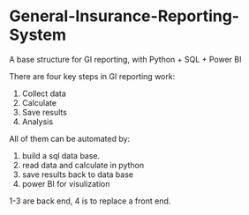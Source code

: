 # General-Insurance-Reporting-System
A base structure for GI reporting, with Python + SQL + Power BI

There are four key steps in GI reporting work:
1. Collect data
2. Calculate
3. Save results
4. Analysis

All of them can be automated by:
1. build a sql data base.
2. read data and calculate in python
3. save results back to data base
4. power BI for visulization

1-3 are back end, 4 is to replace a front end.
